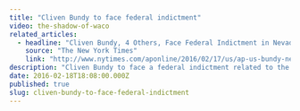 ```yaml
---
title: "Cliven Bundy to face federal indictment"
video: the-shadow-of-waco
related_articles:
  - headline: "Cliven Bundy, 4 Others, Face Federal Indictment in Nevada"
    source: "The New York Times"
    link: "http://www.nytimes.com/aponline/2016/02/17/us/ap-us-bundy-nevada-indictment.html?hp&action=click&pgtype=Homepage&clickSource=story-heading&module=second-column-region&region=top-news&WT.nav=top-news&_r=1"
description: "Cliven Bundy to face a federal indictment related to the armed standoff near his ranch in 2014. Here's a look back at how Waco has influenced antigovernment groups."
date: 2016-02-18T18:08:00.000Z
published: true
slug: cliven-bundy-to-face-federal-indictment
---
```


